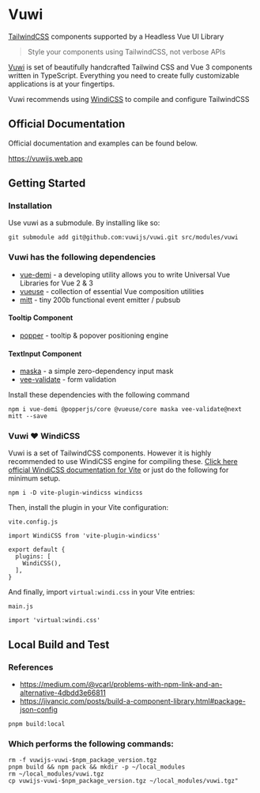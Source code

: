# Vuwi

[TailwindCSS](https://tailwindcss.com/) components supported by a Headless Vue UI Library

> Style your components using TailwindCSS, not verbose APIs

[Vuwi](https://vuwijs.web.app) is set of beautifully handcrafted Tailwind CSS and Vue 3 components written in TypeScript. Everything you need to create fully customizable applications is at your fingertips.

Vuwi recommends using [WindiCSS](https://windicss.org/) to compile and configure TailwindCSS

## Official Documentation

Official documentation and examples can be found below.

https://vuwijs.web.app

## Getting Started

### Installation

Use vuwi as a submodule. By installing like so:

```
git submodule add git@github.com:vuwijs/vuwi.git src/modules/vuwi
```
### Vuwi has the following dependencies

* [vue-demi](https://github.com/vueuse/vue-demi) - a developing utility
allows you to write Universal Vue Libraries for Vue 2 & 3
* [vueuse](https://vueuse.org/) - collection of essential Vue composition utilities
* [mitt](https://github.com/developit/mitt) - tiny 200b functional event emitter / pubsub

#### Tooltip Component
* [popper](https://popper.js.org/) - tooltip & popover positioning engine

#### TextInput Component
* [maska](https://github.com/beholdr/maska) - a simple zero-dependency input mask
* [vee-validate](https://vee-validate.logaretm.com/v4/) - form validation

Install these dependencies with the following command

```
npm i vue-demi @popperjs/core @vueuse/core maska vee-validate@next mitt --save
```

### Vuwi ❤️ WindiCSS

Vuwi is a set of TailwindCSS components. However it is highly recommended to use WindiCSS engine for compiling these. [Click here official WindiCSS documentation for Vite](https://windicss.org/integrations/vite.html) or just do the following for minimum setup.

```
npm i -D vite-plugin-windicss windicss
```

Then, install the plugin in your Vite configuration:

`vite.config.js`

```
import WindiCSS from 'vite-plugin-windicss'

export default {
  plugins: [
    WindiCSS(),
  ],
}
```
And finally, import `virtual:windi.css` in your Vite entries:

`main.js`

```
import 'virtual:windi.css'
```

## Local Build and Test

### References

* https://medium.com/@vcarl/problems-with-npm-link-and-an-alternative-4dbdd3e66811
* https://jivancic.com/posts/build-a-component-library.html#package-json-config


```
pnpm build:local
```

### Which performs the following commands:

```
rm -f vuwijs-vuwi-$npm_package_version.tgz
pnpm build && npm pack && mkdir -p ~/local_modules
rm ~/local_modules/vuwi.tgz
cp vuwijs-vuwi-$npm_package_version.tgz ~/local_modules/vuwi.tgz"
```